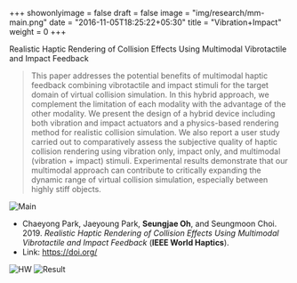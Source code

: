 +++
showonlyimage = false
draft = false
image = "img/research/mm-main.png"
date = "2016-11-05T18:25:22+05:30"
title = "Vibration+Impact"
weight = 0
+++

Realistic Haptic Rendering of Collision Effects Using Multimodal Vibrotactile and Impact Feedback
<!--more-->

> This paper addresses the potential benefits of multimodal haptic feedback combining vibrotactile and impact stimuli for the target domain of virtual collision simulation. In this hybrid approach, we complement the limitation of each modality with the advantage of the other modality. We present the design of a hybrid device including both vibration and impact actuators and a physics-based rendering method for realistic collision simulation. We also report a user study carried out to comparatively assess the subjective quality of haptic collision rendering using vibration only, impact only, and multimodal (vibration + impact) stimuli. Experimental results demonstrate that our multimodal approach can contribute to critically expanding the dynamic range of virtual collision simulation, especially between highly stiff objects.

![Main][4]

* Chaeyong Park, Jaeyoung Park, **Seungjae Oh**, and Seungmoon Choi. 2019. *Realistic Haptic Rendering of Collision Effects Using Multimodal Vibrotactile and Impact Feedback* (**IEEE World Haptics**).
* Link: https://doi.org/

![HW][2]
![Result][3]

[1]: /img/research/mm-main.png
[2]: /img/research/mm-hw.png
[3]: /img/research/mm-data.png
[4]: /img/research/mm-teasor.jpg

